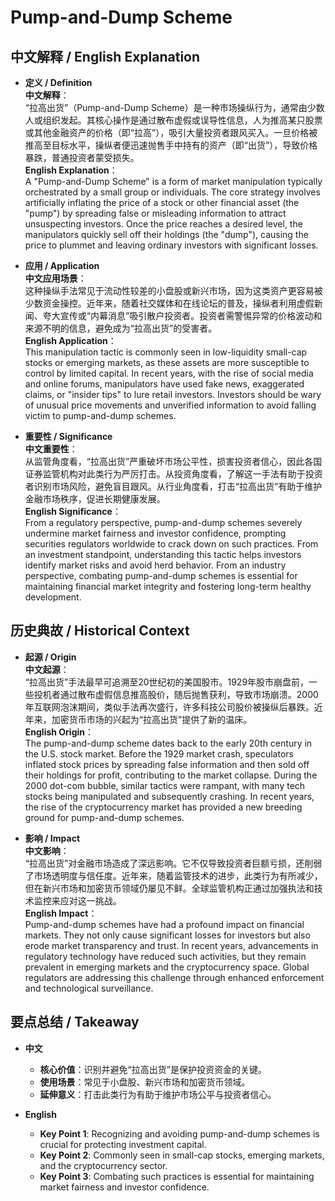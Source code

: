 # Pump-and-Dump Scheme

## 中文解释 / English Explanation

* **定义 / Definition**  
  **中文解释**：  
  “拉高出货”（Pump-and-Dump Scheme）是一种市场操纵行为，通常由少数人或组织发起。其核心操作是通过散布虚假或误导性信息，人为推高某只股票或其他金融资产的价格（即“拉高”），吸引大量投资者跟风买入。一旦价格被推高至目标水平，操纵者便迅速抛售手中持有的资产（即“出货”），导致价格暴跌，普通投资者蒙受损失。  
  **English Explanation**：  
  A "Pump-and-Dump Scheme" is a form of market manipulation typically orchestrated by a small group or individuals. The core strategy involves artificially inflating the price of a stock or other financial asset (the "pump") by spreading false or misleading information to attract unsuspecting investors. Once the price reaches a desired level, the manipulators quickly sell off their holdings (the "dump"), causing the price to plummet and leaving ordinary investors with significant losses.

* **应用 / Application**  
  **中文应用场景**：  
  这种操纵手法常见于流动性较差的小盘股或新兴市场，因为这类资产更容易被少数资金操控。近年来，随着社交媒体和在线论坛的普及，操纵者利用虚假新闻、夸大宣传或“内幕消息”吸引散户投资者。投资者需警惕异常的价格波动和来源不明的信息，避免成为“拉高出货”的受害者。  
  **English Application**：  
  This manipulation tactic is commonly seen in low-liquidity small-cap stocks or emerging markets, as these assets are more susceptible to control by limited capital. In recent years, with the rise of social media and online forums, manipulators have used fake news, exaggerated claims, or "insider tips" to lure retail investors. Investors should be wary of unusual price movements and unverified information to avoid falling victim to pump-and-dump schemes.

* **重要性 / Significance**  
  **中文重要性**：  
  从监管角度看，“拉高出货”严重破坏市场公平性，损害投资者信心，因此各国证券监管机构对此类行为严厉打击。从投资角度看，了解这一手法有助于投资者识别市场风险，避免盲目跟风。从行业角度看，打击“拉高出货”有助于维护金融市场秩序，促进长期健康发展。  
  **English Significance**：  
  From a regulatory perspective, pump-and-dump schemes severely undermine market fairness and investor confidence, prompting securities regulators worldwide to crack down on such practices. From an investment standpoint, understanding this tactic helps investors identify market risks and avoid herd behavior. From an industry perspective, combating pump-and-dump schemes is essential for maintaining financial market integrity and fostering long-term healthy development.

## 历史典故 / Historical Context

* **起源 / Origin**  
  **中文起源**：  
  “拉高出货”手法最早可追溯至20世纪初的美国股市。1929年股市崩盘前，一些投机者通过散布虚假信息推高股价，随后抛售获利，导致市场崩溃。2000年互联网泡沫期间，类似手法再次盛行，许多科技公司股价被操纵后暴跌。近年来，加密货币市场的兴起为“拉高出货”提供了新的温床。  
  **English Origin**：  
  The pump-and-dump scheme dates back to the early 20th century in the U.S. stock market. Before the 1929 market crash, speculators inflated stock prices by spreading false information and then sold off their holdings for profit, contributing to the market collapse. During the 2000 dot-com bubble, similar tactics were rampant, with many tech stocks being manipulated and subsequently crashing. In recent years, the rise of the cryptocurrency market has provided a new breeding ground for pump-and-dump schemes.

* **影响 / Impact**  
  **中文影响**：  
  “拉高出货”对金融市场造成了深远影响。它不仅导致投资者巨额亏损，还削弱了市场透明度与信任度。近年来，随着监管技术的进步，此类行为有所减少，但在新兴市场和加密货币领域仍屡见不鲜。全球监管机构正通过加强执法和技术监控来应对这一挑战。  
  **English Impact**：  
  Pump-and-dump schemes have had a profound impact on financial markets. They not only cause significant losses for investors but also erode market transparency and trust. In recent years, advancements in regulatory technology have reduced such activities, but they remain prevalent in emerging markets and the cryptocurrency space. Global regulators are addressing this challenge through enhanced enforcement and technological surveillance.

## 要点总结 / Takeaway

* **中文**  
  - **核心价值**：识别并避免“拉高出货”是保护投资资金的关键。  
  - **使用场景**：常见于小盘股、新兴市场和加密货币领域。  
  - **延伸意义**：打击此类行为有助于维护市场公平与投资者信心。

* **English**  
  - **Key Point 1**: Recognizing and avoiding pump-and-dump schemes is crucial for protecting investment capital.  
  - **Key Point 2**: Commonly seen in small-cap stocks, emerging markets, and the cryptocurrency sector.  
  - **Key Point 3**: Combating such practices is essential for maintaining market fairness and investor confidence.